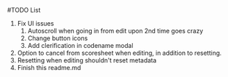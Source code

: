 #TODO List
1. Fix UI issues
	1. Autoscroll when going in from edit upon 2nd time goes crazy
	1. Change button icons
	1. Add clerification in codename modal
1. Option to cancel from scoresheet when editing, in addition to resetting.
1. Resetting when editing shouldn't reset metadata
1. Finish this readme.md